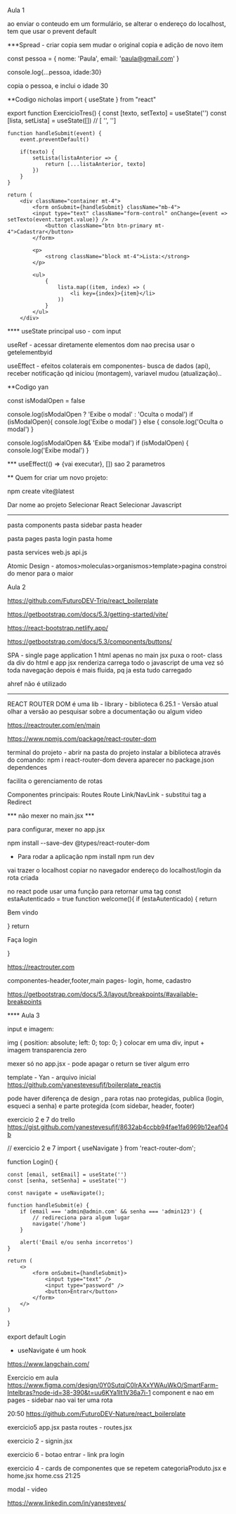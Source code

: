 Aula 1

ao enviar o conteudo em um formulário, se alterar o endereço do localhost, tem que usar o prevent default

***Spread - criar copia sem mudar o original
copia e adição de novo item

const pessoa = {
    nome: 'Paula',
    email: 'paula@gmail.com'
}

console.log{...pessoa, idade:30}

copia o pessoa, e inclui o idade 30

**Codigo nicholas
import { useState } from "react"

export function ExercicioTres() {
    const [texto, setTexto] = useState('')
    const [lista, setLista] = useState([]) // [ '', '']

    function handleSubmit(event) {
        event.preventDefault()

        if(texto) {
            setLista(listaAnterior => {
                return [...listaAnterior, texto]
            })
        }
    }

    return (
        <div className="container mt-4">
            <form onSubmit={handleSubmit} className="mb-4">
            <input type="text" className="form-control" onChange={event => setTexto(event.target.value)} />
                <button className="btn btn-primary mt-4">Cadastrar</button>
            </form>

            <p>
                <strong className="block mt-4">Lista:</strong>
            </p>

            <ul>
                {
                    lista.map((item, index) => (
                        <li key={index}>{item}</li>
                    ))
                }
            </ul>
        </div>



**** useState
principal uso - com input

useRef - acessar diretamente elementos dom
nao precisa usar o getelementbyid

useEffect - efeitos colaterais em componentes- busca de dados (api), receber notificação qd iniciou (montagem), variavel mudou (atualização)..

**Codigo yan

const isModalOpen = false

console.log(isModalOpen ? 'Exibe o modal' : 'Oculta o modal')
if (isModalOpen){
  console.log('Exibe o modal')
} else {
  console.log('Oculta o modal')
}


console.log(isModalOpen && 'Exibe modal')
if (isModalOpen) {
  console.log('Exibe modal')
}

*** useEffect(() => {vai executar}, [])
sao 2 parametros

**
Quem for criar um novo projeto:

npm create vite@latest

Dar nome ao projeto
Selecionar React
Selecionar Javascript

***

pasta components
    pasta sidebar
    pasta header

pasta pages
    pasta login
    pasta home

pasta services
    web.js
    api.js

Atomic Design - atomos>moleculas>organismos>template>pagina
constroi do menor para o maior



Aula 2

https://github.com/FuturoDEV-Trip/react_boilerplate

https://getbootstrap.com/docs/5.3/getting-started/vite/

https://react-bootstrap.netlify.app/

https://getbootstrap.com/docs/5.3/components/buttons/


SPA - single page application
1 html apenas
no main jsx puxa o root- class da div do html e app jsx renderiza 
carrega todo o javascript de uma vez só
toda navegação depois é mais fluida, pq ja esta tudo carregado

ahref não é utilizado

***

REACT ROUTER DOM
é uma lib - library - biblioteca
6.25.1 - Versão atual
olhar a versão ao pesquisar sobre a documentação ou algum video

https://reactrouter.com/en/main

https://www.npmjs.com/package/react-router-dom


terminal do projeto - abrir na pasta do projeto
instalar a biblioteca através do comando:
npm i react-router-dom
devera aparecer no package.json dependences

facilita o gerenciamento de rotas

Componentes principais:
Routes
Route
Link/NavLink - substitui tag a 
Redirect

*** não mexer no main.jsx ***

para configurar, mexer no app.jsx

npm install --save-dev @types/react-router-dom

- Para rodar a aplicação
npm install
npm run dev

vai trazer o localhost
copiar no navegador
endereço do localhost/login
da rota criada


no react pode usar uma função para retornar uma tag
const estaAutenticado = true
function welcome(){
    if (estaAutenticado) {
    return <p>Bem vindo</p>
}
    return <p>Faça login</p>
}



 https://reactrouter.com


 componentes-header,footer,main
 pages- login, home, cadastro



 https://getbootstrap.com/docs/5.3/layout/breakpoints/#available-breakpoints


**** Aula 3

input e imagem: 

img {
position: absolute;
left: 0;
top: 0;
}
colocar em uma div, input + imagem
transparencia zero


mexer só no app.jsx - pode apagar o return se tiver algum erro

template - Yan - arquivo inicial
https://github.com/yanestevesufjf/boilerplate_reactjs


pode haver diferença de design , para rotas nao protegidas, publica (login, esqueci a senha) e parte protegida (com sidebar, header, footer)

exercicio 2  e 7 do trello
https://gist.github.com/yanestevesufjf/8632ab4ccbb94fae1fa6969b12eaf04b

// exercicio 2 e 7
import { useNavigate } from 'react-router-dom';

function Login() {

    const [email, setEmail] = useState('')
    const [senha, setSenha] = useState('')

    const navigate = useNavigate();  

    function handleSubmit(e) {
        if (email === 'admin@admin.com' && senha === 'admin123') {
            // redireciona para algum lugar
            navigate('/home')
        }

        alert('Email e/ou senha incorretos')
    }
    
    return (
        <>
            <form onSubmit={handleSubmit}>
                <input type="text" />
                <input type="password" />
                <button>Entrar</button>
            </form>
        </>
    )
}

export default Login


- useNavigate
é um hook


https://www.langchain.com/


Exercicio em aula
https://www.figma.com/design/0Y0SutqjC0IrAXxYWAuWkO/SmartFarm-Intelbras?node-id=38-390&t=uu6KYa1It1V36a7i-1
component e nao em pages - sidebar nao vai ter uma rota 


20:50
https://github.com/FuturoDEV-Nature/react_boilerplate

exercicio5
app.jsx
pasta routes - routes.jsx

exercicio 2 - signin.jsx

exercicio 6 - botao entrar - link pra login

exercicio 4 - cards de componentes que se repetem
categoriaProduto.jsx e home.jsx
home.css
21:25

modal - video


https://www.linkedin.com/in/yanesteves/